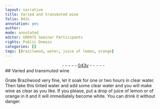 ```yaml
---
layout: narrative
title: Varied and transmuted wine
folio: 043v
annotation: yes
author:
mode: annotated
editor: GR8975 Seminar Participants
rights: Public Domain
categories: []
tags: [Brazilwood, water, juice of lemon, orange]
---
```


 <div class="folio" align="center">- - - - - <a href="http://gallica.bnf.fr/ark:/12148/btv1b10500001g/f92.image" target="_blank">043v</a> - - - - - </div>      
## Varied and transmuted wine

 
Grate <span class="material">Brazilwood</span> very fine, let it soak for one or two hours in clear <span class="material">water</span>. Then take this tinted water and add some clear water and you will make wine as clear as you like. If you please, put a drop of <span class="material">juice of lemon</span> or of <span class="material">orange</span> in it and it will immediately become white. You can drink it without danger.
 